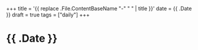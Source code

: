 +++
title = '{{ replace .File.ContentBaseName "-" " " | title }}'
date = {{ .Date }}
draft = true
tags = ["daily"]
+++

# {{ .Date }}